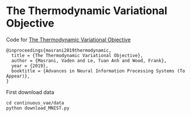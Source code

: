 # The Thermodynamic Variational Objective

Code for [The Thermodynamic Variational Objective](https://arxiv.org/abs/1907.00031)
```
@inproceedings{masrani2019thermodynamic,
  title = {The Thermodynamic Variational Objective},
  author = {Masrani, Vaden and Le, Tuan Anh and Wood, Frank},
  year = {2019},
  booktitle = {Advances in Neural Information Processing Systems (To Appear)},
}
```
First download data
```
cd continuous_vae/data
python download_MNIST.py
```
